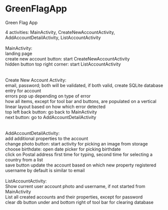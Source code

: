# GreenFlagApp
Green Flag App

4 activities: MainActivity, CreateNewAccountActivity, AddAccountDetailActivity, ListAccountActivity <br />
 <br />
MainActivity: <br />
      landing page <br />
      create new account button: start CreateNewAccountActivity <br />
      hidden button top right corner: start ListAccountActivity <br />
 <br />              
Create New Account Activity: <br />
      email, password; both will be validated, if both valid, create SQLite database entry for account <br />
      errors pop up depending on type of error <br />
      how all items, except for tool bar and buttons, are populated on a vertical linear layout based on how which error detected <br />
      top left back button: go back to MainActivity <br />
      next button: go to AddAccountDetailActivity <br />
 <br />              
AddAccountDetailActivity: <br />
      add additional properties to the account <br />
      change photo button: start activity for picking an image from storage <br />
      choose birthdate: open date picker for picking birthdate <br />
      click on Postal address first time for typing, second time for selecting a country from a list <br />
      save button update the account based on which new property registered <br />
      username by default is similar to email <br />
<br />
ListAccountActivity: <br />
      Show current user account photo and username, if not started from MainActivity <br />
      List all created accounts and their properties, except for password <br />
      clear db button under and bottom right of tool bar for clearing database <br />
